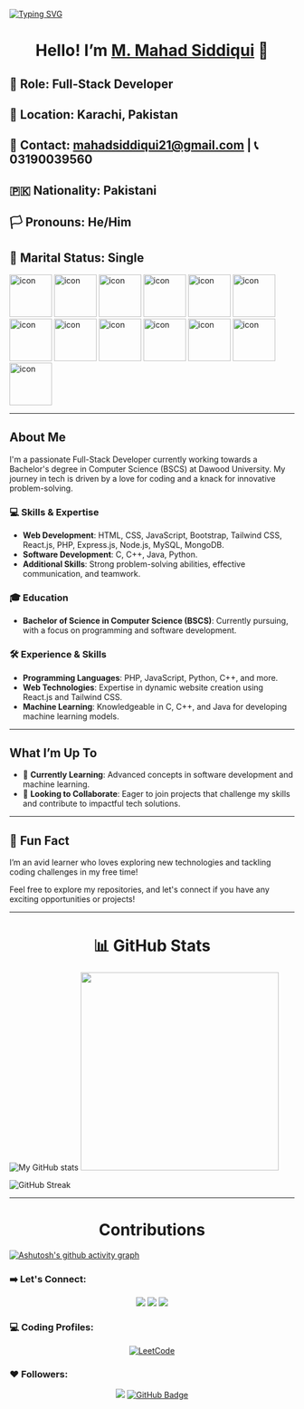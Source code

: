 [![Typing SVG](https://readme-typing-svg.demolab.com?font=Fira+Code&weight=700&size=22&pause=1000&color=B31A7D&background=F8A8D400&vCenter=true&multiline=true&width=435&lines=Welcome+to+my+GitHub+Profile!%F0%9F%91%8B)](https://git.io/typing-svg)

 <!--   <img src="https://github.com/M-Mahad-Siddiqui/M-Mahad-Siddiqui/blob/main/mahadc.png?raw=true" alt="Header Image" style="width: 120px; display:inline; height: auto;"> -->

  
<div align="center">
  <h1>Hello! I’m <a href="https://github.com/M-Mahad-Siddiqui">M. Mahad Siddiqui</a> 👋</h1>
</div>


## 🌟 **Role**: Full-Stack Developer
## 📍 **Location**: Karachi, Pakistan
## 📧 **Contact**: [mahadsiddiqui21@gmail.com](mailto:mahadsiddiqui21@gmail.com) | 📞 03190039560
## 🇵🇰 **Nationality**: Pakistani
## 🏳️ **Pronouns**: He/Him
## 💼 **Marital Status**: Single

<div>
   <img src="https://techstack-generator.vercel.app/java-icon.svg" alt="icon"width="75" height="75">
  <img src="https://techstack-generator.vercel.app/js-icon.svg" alt="icon"width="75" height="75" />
  <img src="https://techstack-generator.vercel.app/sass-icon.svg" alt="icon" width="75" height="75" /><!--  Sass  -->
  <img src="https://techstack-generator.vercel.app/python-icon.svg" alt="icon" width="75" height="75" />
  <img src="https://techstack-generator.vercel.app/react-icon.svg" alt="icon" width="75" height="75" />
  <img src="https://techstack-generator.vercel.app/mysql-icon.svg" alt="icon" width="75" height="75" />
   <img src="https://techstack-generator.vercel.app/restapi-icon.svg" alt="icon" width="75" height="75" />
  <img src="https://techstack-generator.vercel.app/redux-icon.svg" alt="icon" width="75" height="75"/>  
  <img src="https://techstack-generator.vercel.app/django-icon.svg" alt="icon" width="75" height="75" /><!--  Django -->
  <img src="https://techstack-generator.vercel.app/swift-icon.svg" alt="icon" width="75" height="75" /> <!--   Swift-->
  <img src="https://techstack-generator.vercel.app/graphql-icon.svg" alt="icon" width="75" height="75" /> <!-- GraphQL -->
  <img src = "https://techstack-generator.vercel.app/docker-icon.svg" alt     = "icon" width = "75" height = "75" />
  <img src = "https://techstack-generator.vercel.app/kubernetes-icon.svg" alt = "icon" width = "75" height = "75" />
<div/>

---
## About Me
I'm a passionate Full-Stack Developer currently working towards a Bachelor's degree in Computer Science (BSCS) at Dawood University. My journey in tech is driven by a love for coding and a knack for innovative problem-solving.

### 💻 **Skills & Expertise**
- **Web Development**: HTML, CSS, JavaScript, Bootstrap, Tailwind CSS, React.js, PHP, Express.js, Node.js, MySQL, MongoDB.
- **Software Development**: C, C++, Java, Python.
- **Additional Skills**: Strong problem-solving abilities, effective communication, and teamwork.

### 🎓 **Education**
- **Bachelor of Science in Computer Science (BSCS)**: Currently pursuing, with a focus on programming and software development.

### 🛠️ **Experience & Skills**
- **Programming Languages**: PHP, JavaScript, Python, C++, and more.
- **Web Technologies**: Expertise in dynamic website creation using React.js and Tailwind CSS.
- **Machine Learning**: Knowledgeable in C, C++, and Java for developing machine learning models.

---

## What I’m Up To
- 🌱 **Currently Learning**: Advanced concepts in software development and machine learning.
- 🤝 **Looking to Collaborate**: Eager to join projects that challenge my skills and contribute to impactful tech solutions.

---

## 🎉 Fun Fact
I’m an avid learner who loves exploring new technologies and tackling coding challenges in my free time!

Feel free to explore my repositories, and let's connect if you have any exciting opportunities or projects!

---
<h1 align="center">📊 GitHub Stats</h1>

![My GitHub stats](https://github-readme-stats.vercel.app/api?username=M-Mahad-Siddiqui&theme=github_dark&show_icons=true)
<img src="https://github-readme-stats.vercel.app/api/top-langs/?username=M-Mahad-Siddiqui&langs_count=8&layout=compact&theme=gruvbox" width="350" />

![GitHub Streak](https://streak-stats.demolab.com/?user=M-Mahad-Siddiqui&theme=dark)

---

<h1 align="center">Contributions</h1>

[![Ashutosh's github activity graph](https://github-readme-activity-graph.vercel.app/graph?username=M-Mahad-Siddiqui&theme=rogue)](https://github.com/ashutosh00710/github-readme-activity-graph)



### ➡️ Let's Connect:
<div align="center">
<a href = "https://linkedin.com/in/mahad31"><img src="https://img.icons8.com/fluent/48/000000/linkedin.png"/></a>
<a href = "https://www.instagram.com/poetrybymahad31?igsh=MWhldDJoYnBsdWUyYg=="><img src="https://img.icons8.com/fluent/48/000000/instagram-new.png"/></a>
<a href = "https://www.facebook.com/profile.php?id=61551657878159&mibextid=ZbWKwL"><img src="https://img.icons8.com/fluency/48/null/facebook-new.png"/></a>
</div>

### 💻 Coding Profiles:
<p align="center">  
  <a href="https://leetcode.com/Mahad31/">
    <img src="https://img.shields.io/badge/LeetCode-000000?style=for-the-badge&logo=LeetCode&logoColor=#d16c06" alt="LeetCode">
  </a>
</p>

### ❤ Followers:
<div align= "center">
<a href="https://github.com/Mahad-Siddiqui/github-profile-views-counter"> <img src="https://komarev.com/ghpvc/?username=Mahad-Siddiqui"></a>
<a href="https://github.com/Mahad-Siddiqui?tab=followers"><img src="https://img.shields.io/github/followers/Mahad-Siddiqui?label=Followers&style=social" alt="GitHub Badge"></a>
</div>

<!---
M-Mahad-Siddiqui/M-Mahad-Siddiqui is a ✨ special ✨ repository showcasing my journey as a passionate developer. Your insights and connections are welcome!
--->

